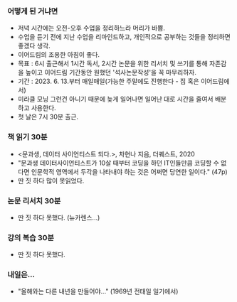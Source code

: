 ### 어떻게 된 거냐면
 - 저녁 시간에는 오전-오후 수업을 정리하느라 머리가 바쁨.
 - 수업을 듣기 전에 지난 수업을 리마인드하고, 개인적으로 공부하는 것들을 정리하면 좋겠다 생각.
 - 이어드림의 조용한 아침이 좋다.
 - 목표 : 6시 출근해서 1시간 독서, 2시간 논문을 위한 리서치 및 쓰기를 통해 자존감을 높이고 이어드림 기간동안 원했던 '석사논문작성'을 꼭 마무리하자.
 - 기간 : 2023. 6. 13.부터 매일매일(가능한 주말에도 진행한다 - 집 혹은 이어드림에서)
 - 미라클 모닝 그런건 아니기 때문에 늦게 일어나면 일어난 대로 시간을 줄여서 배분하고 사용한다. 
 - 첫 날은 7시 30분 출근. 

### 책 읽기 30분
 - <문과생, 데이터 사이언티스트 되다.>, 차현나 지음, 더퀘스트, 2020
 - "문과생 데이터사이언티스트가 10살 때부터 코딩을 하던 IT인들만큼 코딩할 수 없다면 인문학적 영역에서 두각을 나타내야 하는 것은 어쩌면 당연한 일이다." (47p)
 - 딴 짓 하다 많이 못읽었다.


### 논문 리서치 30분
 - 딴 짓 하다 못했다. (뉴카렌스...)

### 강의 복습 30분
 - 딴 짓 하다 못했다. 

### 내일은...
 - "올해와는 다른 내년을 만들어야..." (1969년 전태일 일기에서)